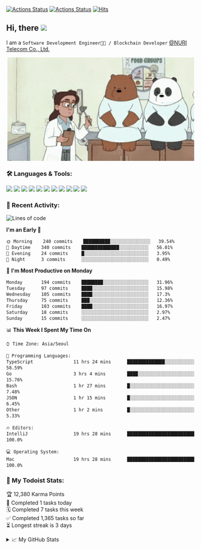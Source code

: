 
[![Actions Status](https://github.com/ddok2/ddok2/workflows/Todoist%20Readme/badge.svg)](https://github.com/ddok2/ddok2/actions)
[![Actions Status](https://github.com/ddok2/ddok2/workflows/wakatime-stats/badge.svg)](https://github.com/ddok2/ddok2/actions)
[![Hits](https://hits.seeyoufarm.com/api/count/incr/badge.svg?url=https%3A%2F%2Fgithub.com%2Fddok2)](https://hits.seeyoufarm.com)

<!-- ![visitors](https://visitor-badge.laobi.icu/badge?page_id=ddok2.ddok2) -->
## Hi, there <img src="https://raw.githubusercontent.com/MartinHeinz/MartinHeinz/master/wave.gif" width="25px">

I am a `Software Development Engineer🧑‍💻 / Blockchain Developer` [@NURI Telecom Co., Ltd.](http://www.nuritelecom.com)


<p align="center">
<img align="center" alt="GIF" src="img/debugging.gif" />
</p>


### 🛠 Languages & Tools:
<p>
    <img src="https://img.shields.io/badge/go-%2300ADD8.svg?&style=for-the-badge&logo=go&logoColor=white"/>
    <img src="https://img.shields.io/badge/node.js%20-%2343853D.svg?&style=for-the-badge&logo=node.js&logoColor=white"/>
    <img src="https://img.shields.io/badge/javascript%20-%23323330.svg?&style=for-the-badge&logo=javascript&logoColor=%23F7DF1E"/>
    <img src="https://img.shields.io/badge/typescript%20-%23007ACC.svg?&style=for-the-badge&logo=typescript&logoColor=white"/>
    <img src="https://img.shields.io/badge/python%20-%2314354C.svg?&style=for-the-badge&logo=python&logoColor=white"/>
    <img src="https://img.shields.io/badge/react%20-%2320232a.svg?&style=for-the-badge&logo=react&logoColor=%2361DAFB"/>
    <img src="https://img.shields.io/badge/AWS%20-%23FF9900.svg?&style=for-the-badge&logo=amazon-aws&logoColor=white"/>
    <img src="https://img.shields.io/badge/Google%20Cloud%20-%234285F4.svg?&style=for-the-badge&logo=google-cloud&logoColor=white"/>
    <img src="https://img.shields.io/badge/docker%20-%230db7ed.svg?&style=for-the-badge&logo=docker&logoColor=white"/>
    <img src="https://img.shields.io/badge/kubernetes%20-%23326ce5.svg?&style=for-the-badge&logo=kubernetes&logoColor=white"/>
    <img src="https://img.shields.io/badge/ansible%20-%231A1918.svg?&style=for-the-badge&logo=ansible&logoColor=white"/>
</p>

### 🌈 Recent Activity:
<!--START_SECTION:waka-->
![Lines of code](https://img.shields.io/badge/From%20Hello%20World%20I%27ve%20Written-613586%20lines%20of%20code-blue)

**I'm an Early 🐤** 

```text
🌞 Morning    240 commits    ██████████░░░░░░░░░░░░░░░   39.54% 
🌆 Daytime    340 commits    ██████████████░░░░░░░░░░░   56.01% 
🌃 Evening    24 commits     █░░░░░░░░░░░░░░░░░░░░░░░░   3.95% 
🌙 Night      3 commits      ░░░░░░░░░░░░░░░░░░░░░░░░░   0.49%

```
📅 **I'm Most Productive on Monday** 

```text
Monday       194 commits    ████████░░░░░░░░░░░░░░░░░   31.96% 
Tuesday      97 commits     ████░░░░░░░░░░░░░░░░░░░░░   15.98% 
Wednesday    105 commits    ████░░░░░░░░░░░░░░░░░░░░░   17.3% 
Thursday     75 commits     ███░░░░░░░░░░░░░░░░░░░░░░   12.36% 
Friday       103 commits    ████░░░░░░░░░░░░░░░░░░░░░   16.97% 
Saturday     18 commits     ░░░░░░░░░░░░░░░░░░░░░░░░░   2.97% 
Sunday       15 commits     ░░░░░░░░░░░░░░░░░░░░░░░░░   2.47%

```


📊 **This Week I Spent My Time On** 

```text
⌚︎ Time Zone: Asia/Seoul

💬 Programming Languages: 
TypeScript               11 hrs 24 mins      ██████████████░░░░░░░░░░░   58.59% 
Go                       3 hrs 4 mins        ████░░░░░░░░░░░░░░░░░░░░░   15.76% 
Bash                     1 hr 27 mins        █░░░░░░░░░░░░░░░░░░░░░░░░   7.48% 
JSON                     1 hr 15 mins        █░░░░░░░░░░░░░░░░░░░░░░░░   6.45% 
Other                    1 hr 2 mins         █░░░░░░░░░░░░░░░░░░░░░░░░   5.33%

🔥 Editors: 
IntelliJ                 19 hrs 28 mins      █████████████████████████   100.0%

💻 Operating System: 
Mac                      19 hrs 28 mins      █████████████████████████   100.0%

```


<!--END_SECTION:waka-->

### 🚧 My Todoist Stats:
<!-- TODO-IST:START -->
🏆  12,380 Karma Points           
🌸  Completed 1 tasks today           
🗓  Completed 7 tasks this week           
✅  Completed 1,365 tasks so far           
⏳  Longest streak is 3 days
<!-- TODO-IST:END -->

<details>
<summary>📈 My GitHub Stats</summary>
<p align="center"> <img src="https://github-readme-stats.vercel.app/api?username=ddok2&show_icons=true" alt="ddok2" />
</details>
